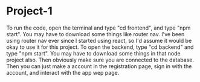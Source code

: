 # Project-1

To run the code, open the terminal and type "cd frontend", and type "npm start". You may have to download some things like router nav.
I've been using router nav ever since I started using react, so I'd assume it would be okay to use it for this project. To open the backend, 
type "cd backend" and type "npm start". You may have to download some things in that node project also. Then obviously make sure you are connected to the 
database. Then you can just make a account in the registration page, sign in with the account, and interact with the app wep page.